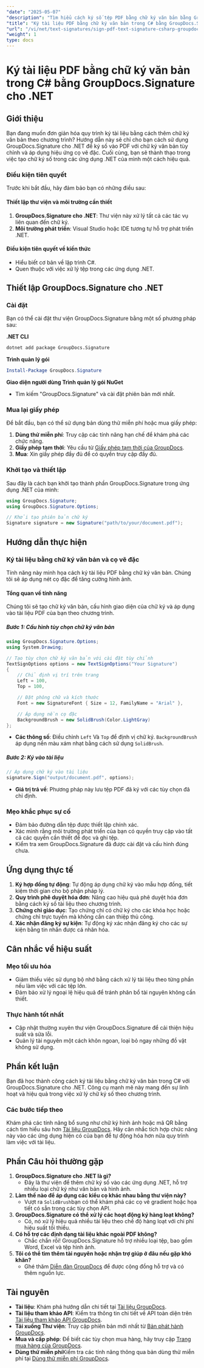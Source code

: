 ```yaml
---
"date": "2025-05-07"
"description": "Tìm hiểu cách ký số tệp PDF bằng chữ ký văn bản bằng GroupDocs.Signature cho .NET. Tự động hóa quy trình ký tài liệu của bạn một cách hiệu quả."
"title": "Ký tài liệu PDF bằng chữ ký văn bản trong C# bằng GroupDocs.Signature cho .NET"
"url": "/vi/net/text-signatures/sign-pdf-text-signature-csharp-groupdocs/"
"weight": 1
type: docs
---
```

# Ký tài liệu PDF bằng chữ ký văn bản trong C# bằng GroupDocs.Signature cho .NET

## Giới thiệu

Bạn đang muốn đơn giản hóa quy trình ký tài liệu bằng cách thêm chữ ký văn bản theo chương trình? Hướng dẫn này sẽ chỉ cho bạn cách sử dụng GroupDocs.Signature cho .NET để ký số vào PDF với chữ ký văn bản tùy chỉnh và áp dụng hiệu ứng cọ vẽ đặc. Cuối cùng, bạn sẽ thành thạo trong việc tạo chữ ký số trong các ứng dụng .NET của mình một cách hiệu quả.

### Điều kiện tiên quyết
Trước khi bắt đầu, hãy đảm bảo bạn có những điều sau:

#### Thiết lập thư viện và môi trường cần thiết
1. **GroupDocs.Signature cho .NET**: Thư viện này xử lý tất cả các tác vụ liên quan đến chữ ký.
2. **Môi trường phát triển**: Visual Studio hoặc IDE tương tự hỗ trợ phát triển .NET.

#### Điều kiện tiên quyết về kiến thức
- Hiểu biết cơ bản về lập trình C#.
- Quen thuộc với việc xử lý tệp trong các ứng dụng .NET.

## Thiết lập GroupDocs.Signature cho .NET

### Cài đặt
Bạn có thể cài đặt thư viện GroupDocs.Signature bằng một số phương pháp sau:

**.NET CLI**
```bash
dotnet add package GroupDocs.Signature
```

**Trình quản lý gói**
```powershell
Install-Package GroupDocs.Signature
```

**Giao diện người dùng Trình quản lý gói NuGet**
- Tìm kiếm "GroupDocs.Signature" và cài đặt phiên bản mới nhất.

### Mua lại giấy phép
Để bắt đầu, bạn có thể sử dụng bản dùng thử miễn phí hoặc mua giấy phép:
1. **Dùng thử miễn phí**: Truy cập các tính năng hạn chế để khám phá các chức năng.
2. **Giấy phép tạm thời**: Yêu cầu từ [Giấy phép tạm thời của GroupDocs](https://purchase.groupdocs.com/temporary-license/).
3. **Mua**: Xin giấy phép đầy đủ để có quyền truy cập đầy đủ.

### Khởi tạo và thiết lập
Sau đây là cách bạn khởi tạo thành phần GroupDocs.Signature trong ứng dụng .NET của mình:

```csharp
using GroupDocs.Signature;
using GroupDocs.Signature.Options;

// Khởi tạo phiên bản chữ ký
Signature signature = new Signature("path/to/your/document.pdf");
```

## Hướng dẫn thực hiện

### Ký tài liệu bằng chữ ký văn bản và cọ vẽ đặc
Tính năng này minh họa cách ký tài liệu PDF bằng chữ ký văn bản. Chúng tôi sẽ áp dụng nét cọ đặc để tăng cường hình ảnh.

#### Tổng quan về tính năng
Chúng tôi sẽ tạo chữ ký văn bản, cấu hình giao diện của chữ ký và áp dụng vào tài liệu PDF của bạn theo chương trình.

##### Bước 1: Cấu hình tùy chọn chữ ký văn bản
```csharp
using GroupDocs.Signature.Options;
using System.Drawing;

// Tạo tùy chọn chữ ký văn bản với cài đặt tùy chỉnh
TextSignOptions options = new TextSignOptions("Your Signature")
{
    // Chỉ định vị trí trên trang
    Left = 100,
    Top = 100,

    // Đặt phông chữ và kích thước
    Font = new SignatureFont { Size = 12, FamilyName = "Arial" },

    // Áp dụng nền cọ đặc
    BackgroundBrush = new SolidBrush(Color.LightGray)
};
```
- **Các thông số**: Điều chỉnh `Left` Và `Top` để định vị chữ ký. `BackgroundBrush` áp dụng nền màu xám nhạt bằng cách sử dụng `SolidBrush`.

##### Bước 2: Ký vào tài liệu
```csharp
// Áp dụng chữ ký vào tài liệu
signature.Sign("output/document.pdf", options);
```
- **Giá trị trả về**: Phương pháp này lưu tệp PDF đã ký với các tùy chọn đã chỉ định.

### Mẹo khắc phục sự cố
- Đảm bảo đường dẫn tệp được thiết lập chính xác.
- Xác minh rằng môi trường phát triển của bạn có quyền truy cập vào tất cả các quyền cần thiết để đọc và ghi tệp.
- Kiểm tra xem GroupDocs.Signature đã được cài đặt và cấu hình đúng chưa.

## Ứng dụng thực tế
1. **Ký hợp đồng tự động**: Tự động áp dụng chữ ký vào mẫu hợp đồng, tiết kiệm thời gian cho bộ phận pháp lý.
2. **Quy trình phê duyệt hóa đơn**: Nâng cao hiệu quả phê duyệt hóa đơn bằng cách ký số tài liệu theo chương trình.
3. **Chứng chỉ giáo dục**: Tạo chứng chỉ có chữ ký cho các khóa học hoặc chứng chỉ trực tuyến mà không cần can thiệp thủ công.
4. **Xác nhận đăng ký sự kiện**: Tự động ký xác nhận đăng ký cho các sự kiện bằng tin nhắn được cá nhân hóa.

## Cân nhắc về hiệu suất
### Mẹo tối ưu hóa
- Giảm thiểu việc sử dụng bộ nhớ bằng cách xử lý tài liệu theo từng phần nếu làm việc với các tệp lớn.
- Đảm bảo xử lý ngoại lệ hiệu quả để tránh phân bổ tài nguyên không cần thiết.

### Thực hành tốt nhất
- Cập nhật thường xuyên thư viện GroupDocs.Signature để cải thiện hiệu suất và sửa lỗi.
- Quản lý tài nguyên một cách khôn ngoan, loại bỏ ngay những đồ vật không sử dụng.

## Phần kết luận
Bạn đã học thành công cách ký tài liệu bằng chữ ký văn bản trong C# với GroupDocs.Signature cho .NET. Công cụ mạnh mẽ này mang đến sự linh hoạt và hiệu quả trong việc xử lý chữ ký số theo chương trình.

### Các bước tiếp theo
Khám phá các tính năng bổ sung như chữ ký hình ảnh hoặc mã QR bằng cách tìm hiểu sâu hơn [Tài liệu GroupDocs](https://docs.groupdocs.com/signature/net/). Hãy cân nhắc tích hợp chức năng này vào các ứng dụng hiện có của bạn để tự động hóa hơn nữa quy trình làm việc với tài liệu.

## Phần Câu hỏi thường gặp
1. **GroupDocs.Signature cho .NET là gì?**
   - Đây là thư viện để thêm chữ ký số vào các ứng dụng .NET, hỗ trợ nhiều loại chữ ký như văn bản và hình ảnh.
2. **Làm thế nào để áp dụng các kiểu cọ khác nhau bằng thư viện này?**
   - Vượt ra `SolidBrush`bạn có thể khám phá các cọ vẽ gradient hoặc họa tiết có sẵn trong các tùy chọn API.
3. **GroupDocs.Signature có thể xử lý các hoạt động ký hàng loạt không?**
   - Có, nó xử lý hiệu quả nhiều tài liệu theo chế độ hàng loạt với chi phí hiệu suất tối thiểu.
4. **Có hỗ trợ các định dạng tài liệu khác ngoài PDF không?**
   - Chắc chắn rồi! GroupDocs.Signature hỗ trợ nhiều loại tệp, bao gồm Word, Excel và tệp hình ảnh.
5. **Tôi có thể tìm thêm tài nguyên hoặc nhận trợ giúp ở đâu nếu gặp khó khăn?**
   - Ghé thăm [Diễn đàn GroupDocs](https://forum.groupdocs.com/c/signature/) để được cộng đồng hỗ trợ và có thêm nguồn lực.

## Tài nguyên
- **Tài liệu**: Khám phá hướng dẫn chi tiết tại [Tài liệu GroupDocs](https://docs.groupdocs.com/signature/net/).
- **Tài liệu tham khảo API**: Kiểm tra thông tin chi tiết về API toàn diện trên [Tài liệu tham khảo API GroupDocs](https://reference.groupdocs.com/signature/net/).
- **Tải xuống Thư viện**: Truy cập phiên bản mới nhất từ [Bản phát hành GroupDocs](https://releases.groupdocs.com/signature/net/).
- **Mua và cấp phép**: Để biết các tùy chọn mua hàng, hãy truy cập [Trang mua hàng của GroupDocs](https://purchase.groupdocs.com/buy).
- **Dùng thử miễn phí**Kiểm tra các tính năng thông qua bản dùng thử miễn phí tại [Dùng thử miễn phí GroupDocs](https://releases.groupdocs.com/signature/net/).